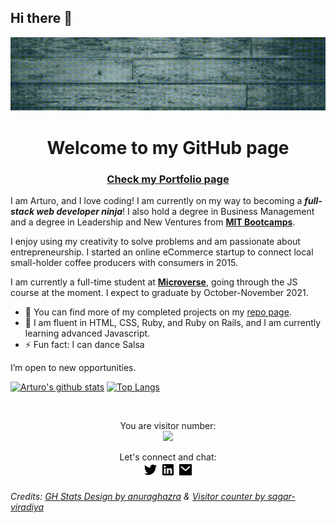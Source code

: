 ## Hi there 👋

<div align="center"><img src="./images/Welcome.gif"></div>

<h1 align="center">Welcome to my GitHub page</h1>

### <div><p align="center"><a href="https://starsheriff2.github.io/Portfolio/">Check my Portfolio page</a></p></div>

 I am Arturo, and I love coding! I am currently on my way to becoming a ***full-stack web developer ninja***! I also hold a degree in Business Management and a degree in Leadership and New Ventures from <strong><a href="https://bootcamps.mit.edu/">MIT Bootcamps</a></strong>.

  I enjoy using my creativity to solve problems and am passionate about entrepreneurship. I started an online eCommerce startup to connect local small-holder coffee producers with consumers in 2015.

   I am currently a full-time student at <a href="https://www.microverse.org/"><strong>Microverse</strong></a>, going through the JS course at the moment. I expect to graduate by October-November 2021.

- 🔭 You can find more of my completed projects on my [repo page](https://github.com/StarSheriff2?tab=repositories).
- 🌱 I am fluent in HTML, CSS, Ruby, and Ruby on Rails, and I am currently learning advanced Javascript.
- ⚡ Fun fact: I can dance Salsa

I’m open to new opportunities.
<br>

[![Arturo's github stats](https://github-readme-stats.vercel.app/api?username=StarSheriff2&count_private=true&show_icons=true&theme=synthwave)](https://github.com/anuraghazra/github-readme-stats)
[![Top Langs](https://github-readme-stats.vercel.app/api/top-langs/?username=StarSheriff2&layout=compact)](https://github.com/anuraghazra/github-readme-stats)

<br>

<p align="center"> 
  You are visitor number: <br>
  <img src="https://profile-counter.glitch.me/StarSheriff2/count.svg" />
</p>

<div align="center">Let's connect and chat:<br>
  <a href="https://twitter.com/Turo_83"><img src="images/twitter-fill.png"></a>&nbsp;<a href="https://www.linkedin.com/in/arturoalvarezv/"><img src="images/linkedin-box-fill.png"></a>&nbsp;<a href="mailto:<nowiki>arturo.coder2020@gmail.com?subject="Hi"><img src="images/mail-fill.png"></a></div>

###### Credits: [GH Stats Design by anuraghazra](https://github.com/anuraghazra) & [Visitor counter by sagar-viradiya](https://github.com/sagar-viradiya)
